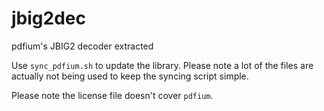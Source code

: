# jbig2dec
pdfium's JBIG2 decoder extracted

Use ```sync_pdfium.sh``` to update the library. Please note a lot of the files are actually not being used to keep the syncing script simple.

Please note the license file doesn't cover `pdfium`.
